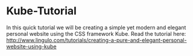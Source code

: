# Kube-Tutorial
In this quick tutorial we will be creating a simple yet modern and elegant personal website using the CSS framework Kube.
Read the tutorial here: http://www.lingulo.com/tutorials/creating-a-pure-and-elegant-personal-website-using-kube
